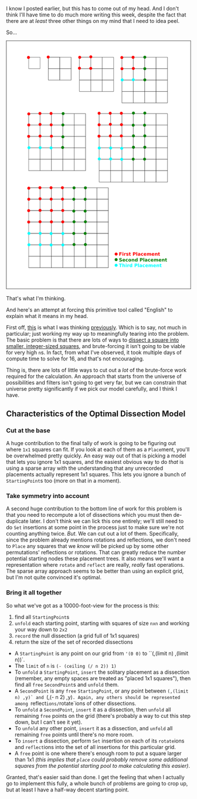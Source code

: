I know I posted earlier, but this has to come out of my head. And I don't think I'll have time to do much more writing this week, despite the fact that there are at *least* three other things on my mind that I need to idea peel.

So...

![Illustrated thoughts about dissecting squares](/static/img/square-zones.png)

That's what I'm thinking.

And here's an attempt at forcing this primitive tool called "English" to explain what it means in my head.

First off, [this](http://langnostic.blogspot.ca/2013/04/hardware-and-squares.html) is what I was thinking [previously](http://langnostic.blogspot.ca/2013/04/conduits-and-more-squares.html). Which is to say, not much in particular; just working my way up to meaningfully tearing into the problem. The basic problem is that there are lots of ways to [dissect a square into smaller, integer-sized squares](http://oeis.org/A045846), and brute-forcing it isn't going to be viable for very high `n`s. In fact, from what I've observed, it took multiple days of compute time to solve for 16, and that's not encouraging.

Thing is, there are lots of little ways to cut out a *lot* of the brute-force work required for the calculation. An approach that starts from the universe of possibilities and filters isn't going to get very far, but we can constrain that universe pretty significantly if we pick our model carefully, and I think I have.

## <a name="characteristics-of-the-optimal-dissection-model" href="#characteristics-of-the-optimal-dissection-model"></a>Characteristics of the Optimal Dissection Model

### <a name="cut-at-the-base" href="#cut-at-the-base"></a>Cut at the base

A huge contribution to the final tally of work is going to be figuring out where `1x1` squares can fit. If you look at each of them as a `Place`ment, you'll be overwhelmed pretty quickly. An easy way out of that is picking a model that lets you ignore 1x1 squares, and the easiest obvious way to do *that* is using a sparse array with the understanding that any unrecorded placements actually represent 1x1 squares. This lets you ignore a bunch of `StartingPoint`s too (more on that in a moment).

### <a name="take-symmetry-into-account" href="#take-symmetry-into-account"></a>Take symmetry into account

A second huge contribution to the bottom line of work for this problem is that you need to recompute a lot of dissections which you must then de-duplicate later. I don't think we can lick this one entirely; we'll still need to do `Set` insertions at some point in the process just to make sure we're not counting anything twice. *But*. We can cut out a lot of them. Specifically, since the problem already mentions rotations and reflections, we don't need to `Place` any squares that we *know* will be picked up by some other permutations' reflections or rotations. That can greatly reduce the number potential starting nodes these placement trees. It also means we'll want a representation where `rotate` and `reflect` are really, *really* fast operations. The sparse array approach seems to be better than using an explicit grid, but I'm not quite convinced it's optimal.

### <a name="bring-it-all-together" href="#bring-it-all-together"></a>Bring it all together

So what we've got as a 10000-foot-view for the process is this:


1.   find all `StartingPoint`s
1.   `unfold` each starting point, starting with squares of size `nxn` and working your way down to `2x2`
1.   `record` the null dissection (a grid full of 1x1 squares)
1.   return the size of the set of recorded dissections

- A `StartingPoint` is any point on our grid from `'(0 0)` to ``(,(limit n) ,(limit n))`.
- The `limit` of `n` is `(- (ceiling (/ n 2)) 1)`
- To `unfold` a `StartingPoint`, `insert` the solitary placement as a dissection (remember, any empty spaces are treated as "placed 1x1 squares"), then find all `free` `SecondPoint`s and `unfold` them.
- A `SecondPoint` is any `free` `StartingPoint`, or any point between ``(,(limit n) ,y)` and ``(,(- n 2) ,y)`. Again, any others should be represented among `reflect`ions/`rotate`ions of other dissections.
- To `unfold` a `SecondPoint`, `insert` it as a dissection, then `unfold` all remaining `free` points on the grid (there's probably a way to cut this step down, but I can't see it yet).
- To `unfold` any other point, `insert` it as a dissection, and `unfold` all remaining `free` points until there's no more room.
- To `insert` a dissection, perform `Set` insertion on each of its `rotate`ions and `reflect`ions into the set of all insertions for this particular grid.
- A `free` point is one where there's enough room to put a square larger than 1x1 *(this implies that `place` could probably remove some additional squares from the potential starting pool to make calculating this easier)*.


Granted, that's easier said than done. I get the feeling that when I actually go to implement this fully, a whole bunch of problems are going to crop up, but at least I have a half-way decent starting point.
